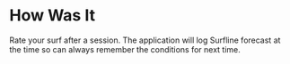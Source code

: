# How Was It

Rate your surf after a session. The application will log Surfline forecast at the time so can always remember the conditions for next time.
